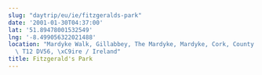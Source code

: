 ```yaml
---
slug: "daytrip/eu/ie/fitzgeralds-park"
date: '2001-01-30T04:37:00'
lat: '51.89478001532549'
lng: '-8.499056322021488'
location: "Mardyke Walk, Gillabbey, The Mardyke, Mardyke, Cork, County Cork, Munster,\
  \ T12 DV56, \xC9ire / Ireland"
title: Fitzgerald's Park
---
```



